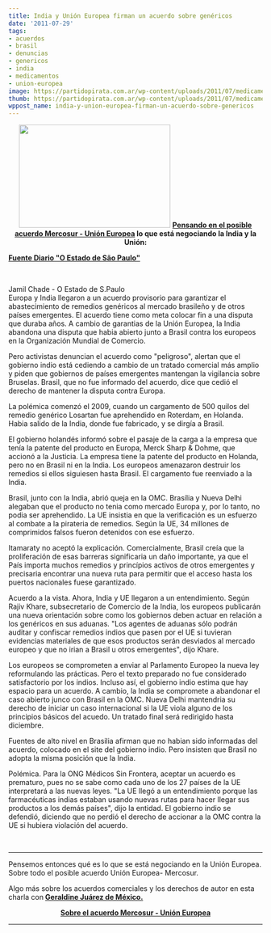```yaml
---
title: India y Unión Europea firman un acuerdo sobre genéricos
date: '2011-07-29'
tags:
- acuerdos
- brasil
- denuncias
- genericos
- india
- medicamentos
- union-europea
image: https://partidopirata.com.ar/wp-content/uploads/2011/07/medicamentos-genericos.jpg
thumb: https://partidopirata.com.ar/wp-content/uploads/2011/07/medicamentos-genericos.jpg
wppost_name: india-y-union-europea-firman-un-acuerdo-sobre-genericos
---
```


<p style="text-align: center;"><a href="https://partidopirata.com.ar/wp-content/uploads/2011/07/medicamentos-genericos.jpg"><img class="aligncenter size-medium wp-image-1528" title="medicamentos-genericos" src="https://partidopirata.com.ar/wp-content/uploads/2011/07/medicamentos-genericos-300x204.jpg" alt="" width="300" height="204" /></a>
<strong><a href="http://www.bea.org.ar/2011/02/lo-que-vendra-los-tlc-que-firma-la-union-europea/#more-1370" target="_blank">Pensando en el posible acuerdo Mercosur - Unión Europea</a> lo que está negociando la India y la Unión:</strong></p>
<strong><a href="http://www.estadao.com.br/estadaodehoje/20110729/not_imp751507,0.php" target="_blank">Fuente Diario "O Estado de São Paulo"</a></strong>

&nbsp;
<div>Jamil Chade - O Estado de S.Paulo</div>
Europa y India llegaron a un acuerdo provisorio para garantizar el abastecimiento de remedios genéricos al mercado brasileño y de otros países emergentes. El acuerdo tiene como meta colocar fin a una disputa que duraba años. A cambio de garantias de la Unión Europea, la India abandona una disputa que habia abierto junto a Brasil contra los europeos en la Organización Mundial de Comercio.

Pero activistas denuncian el acuerdo como "peligroso", alertan que el gobierno indio está cediendo a cambio de un tratado comercial más amplio y piden que gobiernos de países emergentes mantengan la vigilancia sobre Bruselas. Brasil, que no fue informado del acuerdo, dice que cedió el derecho de mantener la disputa contra Europa.

La polémica comenzó el 2009, cuando un cargamento de 500 quilos del remedio genérico Losartan fue aprehendido en Roterdam, en Holanda. Habia salido de la India, donde fue fabricado, y se dirgía a Brasil.

El gobierno holandés informó sobre el pasaje de la carga a la empresa que tenía la patente del producto en Europa, Merck Sharp &amp; Dohme, que accionó a la Justicia. La empresa tiene la patente del producto en Holanda, pero no en Brasil ni en la India. Los europeos amenazaron destruir los remedios si ellos siguiesen hasta Brasil. El cargamento fue reenviado a la India.

Brasil, junto con la India, abrió queja en la OMC. Brasília y Nueva Delhi alegaban que el producto no tenia como mercado Europa y, por lo tanto, no podia ser aprehendido. La UE insistia en que la verificación es un esfuerzo al combate a la pirateria de remedios. Según la UE, 34 millones de comprimidos falsos fueron detenidos con ese esfuerzo.

Itamaraty no aceptó la explicación. Comercialmente, Brasil creía que la proliferación de esas barreras significaria un daño importante, ya que el País importa muchos remedios y princípios activos de otros emergentes y precisaria encontrar una nueva ruta para permitir que el acceso hasta los puertos nacionales fuese garantizado.

Acuerdo a la vista. Ahora, India y UE llegaron a un entendimiento. Según Rajiv Khare, subsecretario de Comercio de la India, los europeos publicarán una nueva orientación sobre como los gobiernos deben actuar en relación a los genéricos en sus aduanas. "Los agentes de aduanas sólo podrán auditar y confiscar remedios indios que pasen por el UE si tuvieran evidencias materiales de que esos productos serán desviados al mercado europeo y que no irian a Brasil u otros emergentes", dijo Khare.

Los europeos se comprometen a enviar al Parlamento Europeo la nueva ley reformulando las prácticas. Pero el texto preparado no fue considerado satisfactorio por los indios. Incluso así, el gobierno indio estima que hay espacio para un acuerdo. A cambio, la India se compromete a abandonar el caso abierto junco con Brasil en la OMC. Nueva Delhi mantendria su derecho de iniciar un caso internacional si la UE viola alguno de los principios básicos del acuedo. Un tratado final será redirigido hasta diciembre.

Fuentes de alto nivel en Brasilia afirman que no habian sido informadas del acuerdo, colocado en el site del gobierno indio. Pero insisten que Brasil no adopta la misma posición que la India.

Polémica. Para la ONG Médicos Sin Frontera, aceptar un acuerdo es prematuro, pues no se sabe como cada uno de los 27 países de la UE interpretará a las nuevas leyes. "La UE llegó a un entendimiento porque las farmacéuticas indias estaban usando nuevas rutas para hacer llegar sus productos a los demás países", dijo la entidad. El gobierno indio se defendió, diciendo que no perdió el derecho de accionar a la OMC contra la UE si hubiera violación del acuerdo.

&nbsp;

<hr />

Pensemos entonces qué es lo que se está negociando en la Unión Europea. Sobre todo el posible acuerdo Unión Europea- Mercosur.

Algo más sobre los acuerdos comerciales y los derechos de autor en esta charla con<strong> <a href="https://partidopirata.com.ar/1518/charla-con-geraldine-juarez-de-mexico-sobre-el-acta-y-formas-de-organizarse-para-oponerse-a-lo-que-viene">Geraldine Juárez de México.</a></strong>
<p style="text-align: center;"></p>
<p style="text-align: center;"><strong><a href="http://www.bea.org.ar/2011/02/lo-que-vendra-los-tlc-que-firma-la-union-europea/#more-1370" target="_blank">Sobre el acuerdo Mercosur - Unión Europea</a> </strong></p>


<hr />
